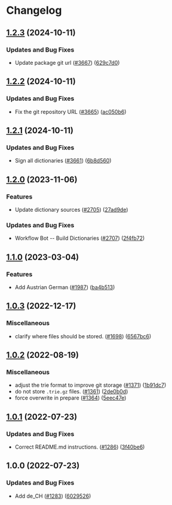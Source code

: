 # Changelog

## [1.2.3](https://github.com/khulnasofto-dicts/compare/@codetypo/dict-de-ch@1.2.2...@codetypo/dict-de-ch@1.2.3) (2024-10-11)


### Updates and Bug Fixes

* Update package git url ([#3667](https://github.com/khulnasofto-dicts/issues/3667)) ([629c7d0](https://github.com/khulnasokhulnasoftcommit/629c7d0a5e1bacad1d3874b1f8372edc3494ef97))

## [1.2.2](https://github.com/khulnasofto-dicts/compare/@codetypo/dict-de-ch@1.2.1...@codetypo/dict-de-ch@1.2.2) (2024-10-11)


### Updates and Bug Fixes

* Fix the git repository URL ([#3665](https://github.com/khulnasofto-dicts/issues/3665)) ([ac050b6](https://github.com/khulnasokhulnasoftcommit/ac050b697d57820109995e92fac5ccc32ced1723))

## [1.2.1](https://github.com/khulnasofto-dicts/compare/@codetypo/dict-de-ch@1.2.0...@codetypo/dict-de-ch@1.2.1) (2024-10-11)


### Updates and Bug Fixes

* Sign all dictionaries ([#3661](https://github.com/khulnasofto-dicts/issues/3661)) ([6b8d560](https://github.com/khulnasokhulnasoftcommit/6b8d560cf51a593458ce42bca415859f872cfc97))

## [1.2.0](https://github.com/khulnasofto-dicts/compare/@codetypo/dict-de-ch@1.1.0...@codetypo/dict-de-ch@1.2.0) (2023-11-06)


### Features

* Update dictionary sources ([#2705](https://github.com/khulnasofto-dicts/issues/2705)) ([27ad9de](https://github.com/khulnasokhulnasoftcommit/27ad9de120fc71bc1b9a2aacc4407c423aeee2fd))


### Updates and Bug Fixes

* Workflow Bot -- Build Dictionaries ([#2707](https://github.com/khulnasofto-dicts/issues/2707)) ([2f4fb72](https://github.com/khulnasokhulnasoftcommit/2f4fb72ad0b370c78bdbc19f38ee6a452e767010))

## [1.1.0](https://github.com/khulnasofto-dicts/compare/@codetypo/dict-de-ch@1.0.3...@codetypo/dict-de-ch@1.1.0) (2023-03-04)


### Features

* Add Austrian German ([#1987](https://github.com/khulnasofto-dicts/issues/1987)) ([ba4b513](https://github.com/khulnasokhulnasoftcommit/ba4b5134d6832fc20e1e897df358e93554591958))

## [1.0.3](https://github.com/khulnasofto-dicts/compare/@codetypo/dict-de-ch@1.0.2...@codetypo/dict-de-ch@1.0.3) (2022-12-17)


### Miscellaneous

* clarify where files should be stored. ([#1698](https://github.com/khulnasofto-dicts/issues/1698)) ([6567bc6](https://github.com/khulnasokhulnasoftcommit/6567bc62130404cb32945bdcc3bf07316c839396))

## [1.0.2](https://github.com/khulnasofto-dicts/compare/@codetypo/dict-de-ch@1.0.1...@codetypo/dict-de-ch@1.0.2) (2022-08-19)


### Miscellaneous

* adjust the trie format to improve git storage ([#1371](https://github.com/khulnasofto-dicts/issues/1371)) ([1b91dc7](https://github.com/khulnasokhulnasoftcommit/1b91dc7ff869ca1d7ece87910da9adce12504085))
* do not store `.trie.gz` files. ([#1361](https://github.com/khulnasofto-dicts/issues/1361)) ([2de0b0d](https://github.com/khulnasokhulnasoftcommit/2de0b0df4b8addfd69e2e6899c05f8b502799b7c))
* force overwrite in prepare ([#1364](https://github.com/khulnasofto-dicts/issues/1364)) ([5eec47e](https://github.com/khulnasokhulnasoftcommit/5eec47e223f1dd6370fcbc3c1b6b0361c92bbddf))

## [1.0.1](https://github.com/khulnasofto-dicts/compare/@codetypo/dict-de-ch@1.0.0...@codetypo/dict-de-ch@1.0.1) (2022-07-23)


### Updates and Bug Fixes

* Correct README.md instructions. ([#1286](https://github.com/khulnasofto-dicts/issues/1286)) ([3f40be6](https://github.com/khulnasokhulnasoftcommit/3f40be691c1760ca812494944f9f6b3683ef2622))

## 1.0.0 (2022-07-23)


### Updates and Bug Fixes

* Add de_CH ([#1283](https://github.com/khulnasofto-dicts/issues/1283)) ([6029526](https://github.com/khulnasokhulnasoftcommit/602952633d2b0b578513f6230f32634c57d68c41))
